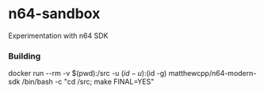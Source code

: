 # n64-sandbox
Experimentation with n64 SDK

### Building

docker run --rm -v $(pwd):/src -u $(id -u):$(id -g) matthewcpp/n64-modern-sdk /bin/bash -c "cd /src; make FINAL=YES"
